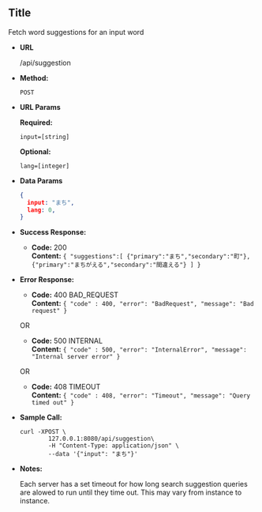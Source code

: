 **Title**
----
  Fetch word suggestions for an input word

* **URL**

  /api/suggestion

* **Method:**

  `POST`
  
*  **URL Params**

   **Required:**
 
   `input=[string]`

   **Optional:**
 
   `lang=[integer]`

* **Data Params**

  ```json
  {
    input: "まち",
    lang: 0,
  }
  ```

* **Success Response:**

  * **Code:** 200 <br />
    **Content:** `{ "suggestions":[ {"primary":"まち","secondary":"町"}, {"primary":"まちがえる","secondary":"間違える"} ] }`
 
* **Error Response:**

  * **Code:** 400 BAD_REQUEST <br />
    **Content:** `{ "code" : 400, "error": "BadRequest", "message": "Bad request" }`

  OR

  * **Code:** 500 INTERNAL <br />
    **Content:** `{ "code" : 500, "error": "InternalError", "message": "Internal server error" }`

  OR

  * **Code:** 408 TIMEOUT <br />
    **Content:** `{ "code" : 408, "error": "Timeout", "message": "Query timed out" }`

* **Sample Call:**

  ```
  curl -XPOST \
          127.0.0.1:8080/api/suggestion\
          -H "Content-Type: application/json" \
          --data '{"input": "まち"}'
  ```

* **Notes:**

  Each server has a set timeout for how long search suggestion queries are alowed to run until they time out. This may vary from instance to instance.
